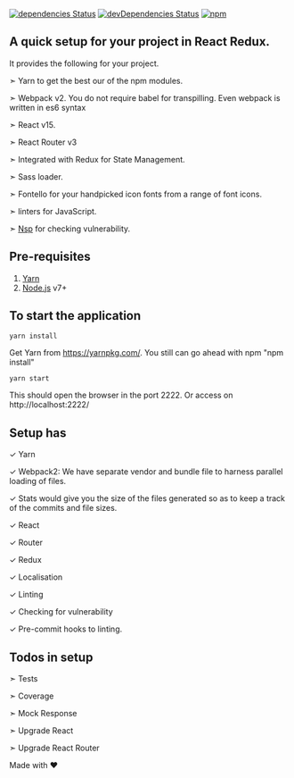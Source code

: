 [![dependencies Status](https://david-dm.org/jagatjeevan/react-setup/status.svg)](https://david-dm.org/jagatjeevan/react-setup)
[![devDependencies Status](https://david-dm.org/jagatjeevan/react-setup/dev-status.svg)](https://david-dm.org/jagatjeevan/react-setup?type=dev)
[![npm](https://img.shields.io/npm/l/express.svg)]()

## A quick setup for your project in React Redux. 

It provides the following for your project.

&#10147; Yarn to get the best our of the npm modules.

&#10147; Webpack v2. You do not require babel for transpilling. Even webpack is written in es6 syntax

&#10147; React v15.

&#10147; React Router v3

&#10147; Integrated with Redux for State Management.

&#10147; Sass loader.

&#10147; Fontello for your handpicked icon fonts from a range of font icons.

&#10147; linters for JavaScript.

&#10147; [Nsp](https://www.npmjs.com/package/nsp) for checking vulnerability. 

## Pre-requisites
1. [Yarn](https://yarnpkg.com/lang/en/docs/install/)
2. [Node.js](https://nodejs.org/) v7+

## To start the application
```
yarn install
```
Get Yarn from https://yarnpkg.com/. You still can go ahead with npm "npm install"
```
yarn start
```

This should open the browser in the port 2222. Or access on http://localhost:2222/

## Setup has
&#10003; Yarn

&#10003; Webpack2: We have separate vendor and bundle file to harness parallel loading of files.

&#10003; Stats would give you the size of the files generated so as to keep a track of the commits and file sizes.

&#10003; React

&#10003; Router

&#10003; Redux

&#10003; Localisation

&#10003; Linting

&#10003; Checking for vulnerability

&#10003; Pre-commit hooks to linting.

## Todos in setup
&#10147; Tests

&#10147; Coverage

&#10147; Mock Response

&#10147; Upgrade React

&#10147; Upgrade React Router

Made with &#9829;
